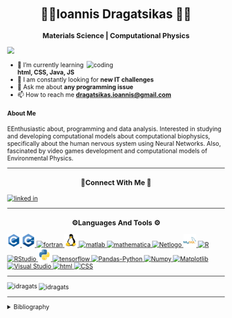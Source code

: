 <h1 align="center"> 👨‍💻Ioannis Dragatsikas 👨‍💻 </h1>
<h3 align="center"> Materials Science | Computational Physics</h3>

![](https://komarev.com/ghpvc/?username=idragats&color=blue)

<img align="right" width="320"  src="https://media2.giphy.com/media/v1.Y2lkPTc5MGI3NjExOGE4ZDRjMGE5M2NhZDZhYTgzMThiNTlhOTZkZmY1MWZiZTI1YzAwOCZjdD1n/qgQUggAC3Pfv687qPC/giphy.gif" alt="coding" /> 

- 🌱 I’m currently learning **html, CSS, Java, JS**  
- 👯 I am constantly looking for **new IT challenges**
- 💬 Ask me about **any programming issue**
- 📫 How to reach me **dragatsikas.ioannis@gmail.com**

<h4 align="left">About Me</h4>
<p>EEnthusiastic about, programming and data analysis. Interested in studying and developing computational models about computational biophysics, specifically about the human nervous system using Neural Networks. 
Also, fascinated by video games development and  computational models of Environmental Physics.</p>


<hr  />

<h3 align="center"> 📠Connect With Me 📠</h3>

<p align="left">
<a href="https://linkedin.com/in/ioannis-dragatsikas" target="_blank"> <img align="center" width="30" height="30"  src="https://raw.githubusercontent.com/rahuldkjain/github-profile-readme-generator/master/src/images/icons/Social/linked-in-alt.svg" alt="linked in" /> </a>
</p>
<hr />

<h3 align="center">⚙️Languages And Tools ⚙️</h3> 
<p align="left"> 
<a href="https://www.cprogramming.com/" target="_blank" rel="noreferrer"> <img width="30" height="30" src="https://raw.githubusercontent.com/devicons/devicon/master/icons/c/c-original.svg" alt="c" />                                      </a>    
<a href="https://www.w3schools.com/cpp/" target="_blank" rel="noreferrer"> <img width="30" height="30" src="https://raw.githubusercontent.com/devicons/devicon/master/icons/cplusplus/cplusplus-original.svg" alt="cplusplus" />             </a>    
<a href="https://fortran-lang.org/en/" target="_blank" rel="noreferrer"> <img width="30" height="30" src="https://upload.wikimedia.org/wikipedia/commons/b/b8/Fortran_logo.svg" alt="fortran" />                                             </a>   
<a href="https://www.linux.org/" target="_blank" rel="noreferrer"> <img width="30" height="30" src="https://raw.githubusercontent.com/devicons/devicon/master/icons/linux/linux-original.svg" alt="linux" />                                 </a>    
<a href="https://www.mathworks.com/" target="_blank" rel="noreferrer"> <img width="30" height="30" src="https://upload.wikimedia.org/wikipedia/commons/2/21/Matlab_Logo.png" alt="matlab" />                                                 </a>    
<a href="https://www.wolfram.com/mathematica/" target="_blank" rel="noreferrer"> <img width="30" height="30" src="http://www.wolfram.com/common/framework/img/spikey.en.png" alt="mathematica" />                                            </a>    
<a href="https://ccl.northwestern.edu/netlogo/" target="_blank" rel="noreferrer"> <img width="30" height="30" src="http://netlogoweb.org/assets/images/desktopicon.png" alt="Netlogo" />                                                     </a>    
<a href="https://www.mysql.com/" target="_blank" rel="noreferrer"> <img width="30" height="30" src="https://raw.githubusercontent.com/devicons/devicon/master/icons/mysql/mysql-original-wordmark.svg" alt="mysql" />                        </a>   
<a href="https://www.r-project.org/" target="_blank" rel="noreferrer"> <img width="30" height="30" src="https://user-images.githubusercontent.com/33158051/103333492-1d992100-4a3c-11eb-8cd4-e83cb2c44895.png" alt="R" />                    </a>    
<a href="https://support--rstudio-com.netlify.app/" target="_blank" rel="noreferrer"> <img width="30" height="30" src="https://user-images.githubusercontent.com/4233458/29749526-6e7cc994-8b2e-11e7-8c6c-dc1fe28e6ad6.png" alt="RStudio" /> </a>   
<a href="https://www.python.org" target="_blank" rel="noreferrer"> <img width="30" height="30" src="https://raw.githubusercontent.com/devicons/devicon/master/icons/python/python-original.svg" alt="python" />                              </a>    
<a href="https://www.tensorflow.org" target="_blank" rel="noreferrer"> <img width="30" height="30" src="https://www.vectorlogo.zone/logos/tensorflow/tensorflow-icon.svg" alt="tensorflow" />                                                </a>    
<a href="https://pandas.pydata.org/" target=" _blank" rel="noreferrer"> <img width="30" height="30" src="https://pandas.pydata.org/static/img/pandas_mark.svg" alt="Pandas-Python" />                                                        </a>   
<a href="https://numpy.org/" target=" _blank" rel="noreferrer"> <img width="30" height="30" src="https://numpy.org/images/logo.svg" alt="Numpy" />                                                                                           </a>    
<a href="https://matplotlib.org/" target="_blank" rel="noreferrer"> <img width="30" height="30" src="https://upload.wikimedia.org/wikipedia/commons/8/84/Matplotlib_icon.svg" alt="Matplotlib" />                                            </a>    
<a href="https://visualstudio.microsoft.com/" target="_blank" rel="noreferrer"> <img width="30" height="30" src="https://visualstudio.microsoft.com/wp-content/uploads/2021/10/Product-Icon.svg" alt="Visual Studio" />                      </a>    
<a href="https://www.w3schools.com/html/default.asp" target="_blank" rel="noreferrer"> <img width="30" height="30" src="https://cdn.jsdelivr.net/gh/devicons/devicon/icons/html5/html5-plain.svg" alt="html" />                              </a>    
<a href="https://www.w3.org/Style/CSS/" target="_blank" rel="noreferrer"> <img width="30" height="30" src="https://cdn.jsdelivr.net/gh/devicons/devicon/icons/css3/css3-plain.svg" alt="CSS" />                                              </a>    
</p>           
<hr  />
           
<p><img align="left" src="https://github-readme-stats.vercel.app/api/top-langs?username=idragats&show_icons=true&locale=en&layout=compact" alt="idragats" /></p>

<p>&nbsp;<img align="center" src="https://github-readme-stats.vercel.app/api?username=idragats&show_icons=true&locale=en" alt="idragats" /></p>
           
<hr  />

<details>
   <summary>Bibliography</summary>
       source of the gif image <a href="https://giphy.com/" target="_blank" rel="noreferrer"/> www.giphy.com <a/>.
</details>         
           

